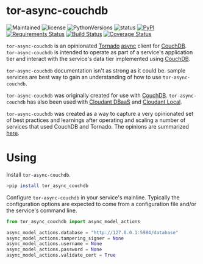 # tor-async-couchdb
![Maintained](https://img.shields.io/maintenance/yes/2018.svg?style=flat)
![license](https://img.shields.io/pypi/l/tor-async-couchdb.svg?style=flat)
![PythonVersions](https://img.shields.io/pypi/pyversions/tor-async-couchdb.svg?style=flat)
![status](https://img.shields.io/pypi/status/tor-async-couchdb.svg?style=flat)
[![PyPI](https://img.shields.io/pypi/v/tor-async-couchdb.svg?style=flat)](https://pypi.python.org/pypi/tor-async-couchdb)
[![Requirements Status](https://requires.io/github/simonsdave/tor-async-couchdb/requirements.svg?branch=master)](https://requires.io/github/simonsdave/tor-async-couchdb/requirements/?branch=master)
[![Build Status](https://travis-ci.org/simonsdave/tor-async-couchdb.svg)](https://travis-ci.org/simonsdave/tor-async-couchdb)
[![Coverage Status](https://coveralls.io/repos/simonsdave/tor-async-couchdb/badge.svg)](https://coveralls.io/r/simonsdave/tor-async-couchdb)

```tor-async-couchdb``` is an opinionated [Tornado](http://www.tornadoweb.org/en/stable/)
[async](http://tornado.readthedocs.org/en/latest/guide/async.html) client
for [CouchDB](http://couchdb.apache.org/).
```tor-async-couchdb``` is intended to operate as part of a service's application
tier and interact with the service's data tier implemented
using [CouchDB](http://couchdb.apache.org/).

```tor-async-couchdb``` documentation isn't as strong as it could be.
sample services are best way to gain an understanding of how to
use ```tor-async-couchdb```.

```tor-async-couchdb``` was originally created for use with
[CouchDB](http://couchdb.apache.org/). ```tor-async-couchdb```
has also been used with [Cloudant DBaaS](https://cloudant.com/product/)
and [Cloudant Local](https://cloudant.com/cloudant-local/).

```tor-async-couchdb``` was created as a way to capture a very opinionated set of best practices
and learnings after operating and scaling a number of services that used CouchDB
and Tornado. The opinions are summarized [here](docs/opinions.md).

# Using

Install ```tor-async-couchdb```.

```bash
>pip install tor_async_couchdb
```

Configure ```tor-async-couchdb``` in your service's mainline.
Typically the configuration options are expected to come
from a configuration file and/or the service's command line.

```python
from tor_async_couchdb import async_model_actions

async_model_actions.database = "http://127.0.0.1:5984/database"
async_model_actions.tampering_signer = None
async_model_actions.username = None
async_model_actions.password = None
async_model_actions.validate_cert = True
```
